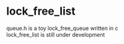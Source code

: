 lock_free_list
==============

queue.h is a toy lock_free_queue written in c     
lock_free_list is still under development
